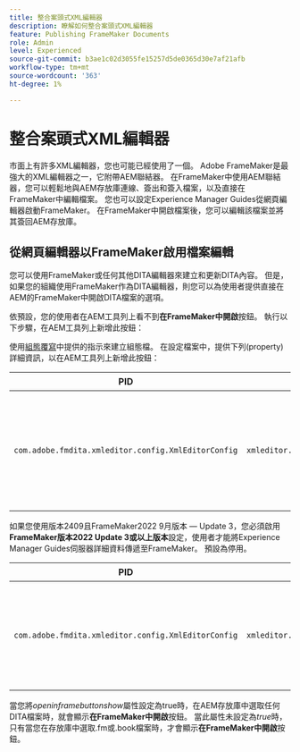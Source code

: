 ```yaml
---
title: 整合案頭式XML編輯器
description: 瞭解如何整合案頭式XML編輯器
feature: Publishing FrameMaker Documents
role: Admin
level: Experienced
source-git-commit: b3ae1c02d3055fe15257d5de0365d30e7af21afb
workflow-type: tm+mt
source-wordcount: '363'
ht-degree: 1%

---
```


# 整合案頭式XML編輯器

市面上有許多XML編輯器，您也可能已經使用了一個。 Adobe FrameMaker是最強大的XML編輯器之一，它附帶AEM聯結器。 在FrameMaker中使用AEM聯結器，您可以輕鬆地與AEM存放庫連線、簽出和簽入檔案，以及直接在FrameMaker中編輯檔案。 您也可以設定Experience Manager Guides從網頁編輯器啟動FrameMaker。 在FrameMaker中開啟檔案後，您可以編輯該檔案並將其簽回AEM存放庫。

## 從網頁編輯器以FrameMaker啟用檔案編輯

您可以使用FrameMaker或任何其他DITA編輯器來建立和更新DITA內容。 但是，如果您的組織使用FrameMaker作為DITA編輯器，則您可以為使用者提供直接在AEM的FrameMaker中開啟DITA檔案的選項。


依預設，您的使用者在AEM工具列上看不到&#x200B;**在FrameMaker中開啟**&#x200B;按鈕。 執行以下步驟，在AEM工具列上新增此按鈕：

使用[組態覆寫](download-install-additional-config-override.md#)中提供的指示來建立組態檔。 在設定檔案中，提供下列\(property\)詳細資訊，以在AEM工具列上新增此按鈕：


| PID | 屬性索引鍵 | 屬性值 |
|---|------------|--------------|
| `com.adobe.fmdita.xmleditor.config.XmlEditorConfig` | `xmleditor.openinframebuttonshow` | 布林值\(true/false\)。 如果要顯示&#x200B;**在FrameMaker**&#x200B;中開啟按鈕，則將此屬性設定為true。<br> **預設值**： false |



如果您使用版本2409且FrameMaker2022 9月版本 — Update 3，您必須啟用&#x200B;**FrameMaker版本2022 Update 3或以上版本**&#x200B;設定，使用者才能將Experience Manager Guides伺服器詳細資料傳遞至FrameMaker。  預設為停用。


| PID | 屬性索引鍵 | 屬性值 |
|---|------------|--------------|
| `com.adobe.fmdita.xmleditor.config.XmlEditorConfig` | `xmleditor.openinframe2022above` | 布林值\(true/false\)。 如果您使用FrameMaker2022年9月版 — 更新3 ，則將此屬性設定為true。<br> **預設值**： false |



當您將&#x200B;*openinframebuttonshow*&#x200B;屬性設定為true時，在AEM存放庫中選取任何DITA檔案時，就會顯示&#x200B;**在FrameMaker中開啟**&#x200B;按鈕。 當此屬性未設定為&#x200B;*true*&#x200B;時，只有當您在存放庫中選取.fm或.book檔案時，才會顯示&#x200B;**在FrameMaker中開啟**&#x200B;按鈕。



